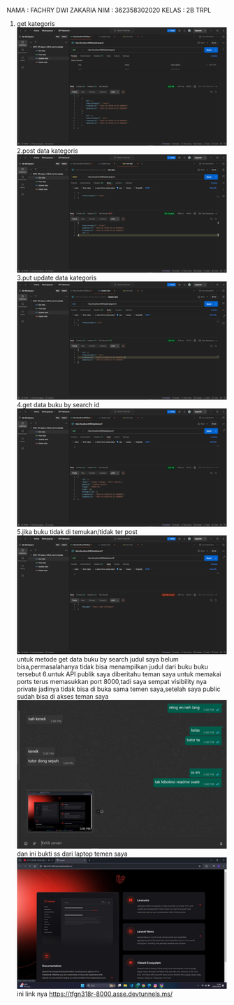 NAMA  : FACHRY DWI ZAKARIA
NIM   : 362358302020
KELAS : 2B TRPL

1. get kategoris
![Alt text](<Screenshot (1519).png>)
2.post data kategoris
![Alt text](<Screenshot (1521).png>)
3.put update data kategoris
![Alt text](<Screenshot (1520).png>)
4.get data buku by search id
![Alt text](<Screenshot (1522).png>)
5.jika buku tidak di temukan/tidak ter post
![Alt text](<Screenshot (1523).png>)
untuk metode get data buku by search judul saya belum bisa,permasalahanya tidak bisa menampilkan judul dari buku buku tersebut
6.untuk API publik saya diberitahu teman saya untuk memakai ports terus memasukkan port 8000,tadi saya sempat visibility nya private jadinya tidak bisa di buka sama temen saya,setelah saya public sudah bisa di akses teman saya
![Alt text](<Screenshot (1530).png>)
dan ini bukti ss dari laptop temen saya 
![Alt text](<Gambar WhatsApp 2024-10-20 pukul 17.49.01_80410327.jpg>)
ini link nya https://tfgn318r-8000.asse.devtunnels.ms/